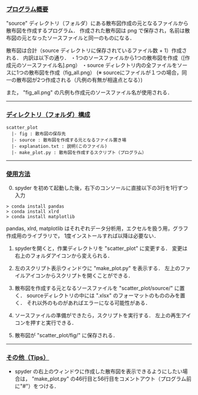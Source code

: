### <u>プログラム概要</u>
"source" ディレクトリ（フォルダ）にある散布図作成の元となるファイルから散布図を作成するプログラム．
作成された散布図は png で保存され，名前は散布図の元となったソースファイルと同一のものになる．

散布図は合計（source ディレクトリに保存されているファイル数 + 1）作成される．
内訳は以下の通り．
・1つのソースファイルから1つの散布図を作成（[作成元のソースファイル名].png）
・source ディレクトリ内の全ファイルをソースに1つの散布図を作成（fig_all.png）
(※ sourceにファイルが１つの場合，同一の散布図が2つ作成される（凡例の有無が相違点となる）)

また， "fig_all.png" の凡例も作成元のソースファイル名が使用される．

- - - - - - - - - - - - - - - - - - - - - - - - - - -
### <u>ディレクトリ（フォルダ）構成</u>

```
scatter_plot
  |- fig : 散布図の保存先
  |- source : 散布図を作成する元となるファイル置き場
  |- explanation.txt : 説明(このファイル)
  |- make_plot.py : 散布図を作成するスクリプト（プログラム）
```

- - - - - - - - - - - - - - - - - - - - - - - - - - -
### <u>使用方法</u>

0. spyder を初めて起動した後，右下のコンソールに直接以下の3行を1行ずつ入力

  `> conda install pandas`  
  `> conda install xlrd`  
  `> conda install matplotlib`

  pandas, xlrd, matplotlib はそれぞれデータ分析用，エクセルを扱う用，グラフ作成用のライブラリで，
  1度インストールすれば以降は必要ない．

1. spyderを開くと，作業ディレクトリを "scatter_plot" に変更する．
   変更は右上のフォルダアイコンから変えられる．

2. 左のスクリプト表示ウィンドウに "make_plot.py" を表示する．
   左上のファイルアイコンからスクリプトを開くことができる．

3. 散布図を作成する元となるソースファイルを "scatter_plot/source/" に置く．
   sourceディレクトリの中には ".xlsx" のフォーマットのもののみを置く．
   それ以外のものがあればエラーになる可能性がある．

4. ソースファイルの準備ができたら，スクリプトを実行する．
   左上の再生アイコンを押すと実行できる．

5. 散布図が "scatter_plot/fig/" に保存される．


- - - - - - - - - - - - - - - - - - - - - - - - - - -
### <u>その他（Tips）</u>
- spyder の右上のウィンドウに作成した散布図を表示できるようにしたい場合は，
  "make_plot.py" の46行目と56行目をコメントアウト（プログラム前に"#"）をつける．
